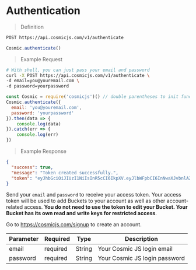 # Authentication

> Definition

```bash
POST https://api.cosmicjs.com/v1/authenticate
```

```javascript
Cosmic.authenticate()
```

> Example Request

```bash
# With shell, you can just pass your email and password
curl -X POST https://api.cosmicjs.com/v1/authenticate \
-d email=you@youremail.com \
-d password=yourpassword
```

```javascript
const Cosmic = require('cosmicjs')() // double parentheses to init function without token
Cosmic.authenticate({
  email: 'you@youremail.com',
  password: 'yourpassword'
}).then(data => {
	console.log(data)
}).catch(err => {
	console.log(err)
})
```

> Example Response

```json
{
  "success": true,
  "message": "Token created successfully.",
  "token": "eyJhbGciOiJIUzI1NiIsInR5cCI6IkpXV.eyJlbWFpbCI6InNwaXJvbnlAZ21haWwuY29tIiwicGFzc3dvcmQiOiIxNzlhZDQ1YzZjZTJjYjk3Y2YxMDI5ZTIxMjA0NmU4MSIsImlhdCI6MTUxNDQ5NzI3N30.ep4cEgH_SqItQ5McJArJtljS3GSJedyEcDRlnu9yb-U"
}
```

Send your `email` and `password` to receive your access token. Your access token will be used to add Buckets to your account as well as other account-related access. <b>You do not need to use the token to edit your Bucket. Your Bucket has its own read and write keys for restricted access</b>.

Go to https://cosmicjs.com/signup to create an account.

Parameter | Required | Type | Description
--------- | ------- | ----------- | -----------
email | required | String | Your Cosmic JS login email
password | required | String | Your Cosmic JS login password